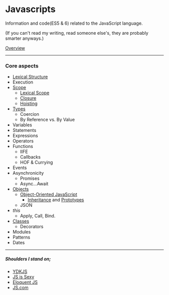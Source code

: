 # Javascripts

Information and code(ES5 & 6) related to the JavaScript language.

(If you can't read my writing, read someone else's, they are probably smarter anyways.)

[Overview](overview)

---

### Core aspects

- [Lexical Structure](core/lexical-structure)
- Execution
- [Scope](core/scope)
  - [Lexical Scope](core/scope/lexical-scope)
  - [Closure](core/scope/closure)
  - [Hoisting](core/scope/hoisting)
- [Types](core/types)
  - Coercion
  - By Reference vs. By Value
- Variables
- Statements
- Expressions
- Operators
- Functions
  - IIFE
  - Callbacks
  - HOF & Currying
- Events
- Asynchronicity
  - Promises
  - Async...Await
- [Objects](core/objects)
  - [Object-Oriented JavaScript](core/objects/object-oriented-programming)
    - [Inheritance](core/objects/object-oriented-programming/inheritance/prototypes) and [Prototypes](core/objects/object-oriented-programming/inheritance)
  - JSON
- _this_
  - Apply, Call, Bind.
- [Classes](core/classes)
  - Decorators
- Modules
- Patterns
- Dates

---

##### Shoulders I stand on;

- [YDKJS](core/https://github.com/getify/You-Dont-Know-JS)
- [JS is Sexy](core/http://javascriptissexy.com/)
- [Eloquent JS](core/http://eloquentjavascript.net)
- [JS.com](core/https://www.javascript.com)
